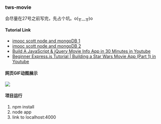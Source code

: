 ### tws-movie

会尽量在27号之前写完，先占个坑。o(╥﹏╥)o

#### Tutorial Link

- [imooc scott node and mongoDB 1](https://www.aliyue.net/563.html)
- [imooc scott node and mongoDB 2](http://www.suoniao.com/course/161)
- [ Build A JavaScript & jQuery Movie Info App in 30 Minutes in Youtube ](https://www.youtube.com/watch?v=YsPqjYGauns&t=25s)
- [ Beginner Express.js Tutorial | Building a Star Wars Movie App (Part 1) in Youtube ](https://www.youtube.com/watch?v=NALxjuyRXaE)

#### 网页GIF动图展示

![](https://github.com/linhaishe/tws-movie/blob/master/movie.gif)

#### 项目运行

1. npm install
2. node app
3. link to localhost:4000
